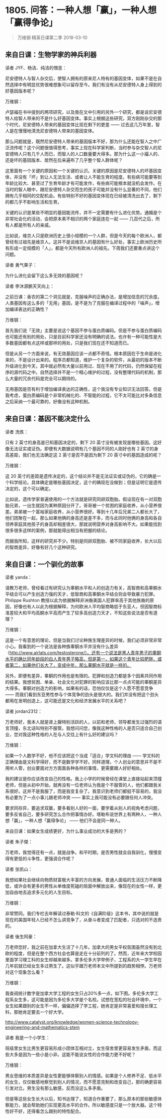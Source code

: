 # 1805. 问答：一种人想「赢」，一种人想「赢得争论」
> 万维钢·精英日课第二季
2018-03-10

## 来自日课：生物学家的神兵利器

读者 JYF、杨洁、纯洁的憎恶：

尼安德特人与智人杂交后，使智人拥有的原来尼人特有的基因变体，如果不是在自然选择中有明显优势很难想象可以留存至今。我们有没有从尼安德特人身上得到的好基因版本呢？

万维钢：

卢瑟福在书中提到的两项研究，以及我在文中引用的另外一个研究，都是说尼安德特人给智人带来的不是什么好基因变体。事实上根据这些研究，双方刚刚杂交的那个时代，尼安德特人带来的基因变体比现在剩下的更差 —— 过去这几万年里，智人是在慢慢地清洗尼安德特人带来的基因变体。

那么问题就是，既然尼安德特人带来的基因版本不好，那为什么还能在智人之中广泛流传呢？这个问题很值得思考，事实上现在科学家判断，当时参与杂交智人的尼安德特人只有几千人而已，而智人的人口数量要大得多。那为什么这一小撮人的、还是坏的基因版本、居然在后来遍布了几乎整个智人群体呢？

这里面有一个关键的原因和一个关键的认识。关键的原因是尼安德特人的坏基因变体，并没有「坏」到让人无法生活、或者让人不能生育的程度。有些病可能要等到年龄比较大、甚至过了生育年龄才有可能发作，有些病可能根本就没机会发作。在当时的智人眼中，跟尼安德特人杂交而生的孩子可能并没有什么显著的不同，他们拥有几乎相同的交配机会。有些特别不好的基因变体现在已经被清洗出去了，剩下的都几乎不影响生活和生育。

关键的认识是某些不明显的基因能流传，并不一定需要有什么进化优势。通婚是个非常社会化的活动，会把原本素不相识的两个家庭连在一起 —— 几百代之后，所有人都是所有人的亲戚。

比如说，维京人只是欧洲历史上很小规模的一个人群，但是今天的每个欧洲人，都曾经有过祖先是维京人。这并不是说维京人的基因有什么好处，事实上欧洲历史所有形成一定规模的「人」，都是今天所有欧洲人的祖先。下周我们还要重点讲这个问题。

读者 勇气果子：

为什么进化会留下这么多无效的基因呢？

读者 李沐源鹏天天向上：

之前日课：香农的第二个洞见就是，克服噪声的正确办法，是增加信息的冗余度。人类基因有这么多的「无用」基因，是不是为了克服在编译过程中的「噪声」，增加编译表达的正确性？

万维钢：

首先我们说「无效」主要是说这个基因不参与蛋白质编码。但是不参与蛋白质编码也可能还有别的用处，只是目前科学家还没有明确的说法。也许有一种可能性是大多数基因都有点这样或那样的用处，只是我们现在还不知道而已。

但是从另一个方面来说，有无效基因应该一点都不奇怪。根本原因在于生命是进化来的，不是设计出来的。程序员都知道，维护一个复杂的软件，从最初的版本不断升级进化到今天，其中就必然有大量以前用过、现在不用了的代码，仍然保留在程序的源代码之中。自然选择并不是一个精心维护的过程，没有整理代码的机制，那么大量的冗余代码是完全可以期待的。

无用基因是否有利于增加编译表达的正确性，这个我没有专业知识无法回答。但是我考虑，蛋白质编码是个非常机械化的、不智能的过程，它不太可能比对多条信息之后采纳一个最可靠的，好像没有这种机制。

## 来自日课：基因不能决定什么

读者 洗炼：

只有 2 英寸的身高是已知基因决定的，剩下 20 英寸没有被发现是哪些基因。这好像无法证实或证伪。即便有大数据说明有几个基因不同的人刚好也有 2 英寸的身高差距，我们也无法确定这 2 英寸是否不是因为剩下 20 英寸中的基因造成的呢？

万维钢：

这 20 英寸的差距是遗传决定的，这个结论并不是无法证实或证伪的，它的确是一个科学结论。具体确定是哪些基因决定，这个的确现在没做到；但是证明它是遗传决定的，这个可以确定。

比如说，遗传学家普遍使用的一个方法就是研究同卵双胞胎。假设现在有一对双胞胎兄弟，一出生就因为某种原因分开了。哥哥被一个贫困的家庭收养，从小营养很差。弟弟被一个富裕家庭收养，从小营养很好。等到十几年后兄弟二人都长大了，他们团聚在一起，那么如果他俩的身高还是差不多，而与此同时他俩的身高和各自领养家庭其他孩子的身高却相差很大，那就说明营养对身高影响不大。如果能找到很多很多这样的案例，那就能得出相当有把握的结论。

而据我所知，这样的研究并不少。特别是同卵双胞胎、被不同家庭收养，长大以后的智商差异，好像有好几个这种研究。

## 来自日课：一个驯化的故事

读者 yanda：

请教万老师，曾经看过有研究认为睾酮水平和人的创造力有关，高智商和高睾酮水平结合可以产生创造力强的天才，低智商和高睾酮水平结合则会导致暴力犯罪。Philippe Rushton 教授以此为依据解释非洲裔美国人犯罪率高于其他族裔的原因，好像也有人以此为根据解释，为何欧洲人平均智商略低于东亚人，但因智商标准差较大和平均高酮水平高而产生了较多高创造力天才，不知这些说法是否有道理？

万维钢：

这是一个有意思的理论，但是当我们讨论种族生理差异的时候，我们必须非常非常小心。我看到的一个说法是各种族睾酮水平并没有什么差异 （http://www.airlats.com/testosterone/）。还有一个说法是黑人青年男子的睾酮水平的确比同年龄段的白人青年男子略高，但是第一，如果这个青年比较肥胖、或者第二，如果他们长大了，变成中年，那么睾酮水平就是一样的。

另外，即便有差异，睾酮的作用也是有限的。犯罪和创造力都是多个因素共同作用的结果。我想贫困、单亲、社会文化对犯罪的影响应该比那一点点可能的睾酮差异大得多。睾酮对创造力的影响，如果有的话，恐怕仅仅是这个人愿不愿意竞争 —— 而我们看到东亚男性参与个体竞争的劲头是很大的。我们并没有把这个劲头都用在发明创造上，这可能还是文化和经济发展水平的关系吧？

读者 jordan2312：

万老师好，我本人就是肾上腺特别活跃的人，以前和老师，领导都发生过强烈的语言顶撞，东北话叫特别不服管。我想问问您，像我这种性格的人是否只适合自己创业，您对我这种性格的人在与人交往上有什么好的建议吗？

万维钢：

如果一个人数学不好，他不应该把这个当成「适合」学文科的理由 —— 学文科的正确理由是文科学得好，而不是数学学不好。同样道理，个人创业的意思并不是不用听人管，创业要面对方方面面各种各样的事情，更需要跟人好好相处。

我的建议是你应该改变自己的性格。我上小学的时候曾经在课堂上直接站起来顶撞老师，但是从初中开始，就再没有一位老师认为我是个不服管的人，他们都跟我关系很好。这并不是我服了，而是我变复杂了。我意识到老师们都挺不容易的，我没有必要为了一点小事儿跟老师冲突 —— 事实上我可能没有必要跟任何人冲突。

要求同存异，要追求双赢，要多看别人好的一面，要学着从别人的视角考虑问题，要多反省自己，要多研究怎么合作把事情办好。塔勒布说世界上有两种人，一种人想「赢」，一种人想「赢得争论」 —— 他们不会是同一种人。

来自日课：如果女生成绩更好，为什么事业成功的大多是男的？

读者 朱子傑：

万老师，我觉得还有一点，就是战争。和平时期，是否男性就会自我驯化，慢慢变得有更低的斗争性，更强调合作呢？

读者 张凯山：

我想如果社会继续向物质财富极大丰富的方向发展，普通人面临的生活压力不断降低，或许会有更多的男性从单维度死磕的局面中解放出来，像现在的女性一样，更加自由地去追求多元化的人生目标。

万维钢：

非常赞同。我们专栏去年解读过泰勒·科文的《自满阶级》这本书，其中说的就是现在的美国年轻人已经不怎么讲竞争了，从奋斗者变成了匹配者，只选对的不选贵的。

读者 後生阿豪：

万老师您好，我之前在加拿大生活了十几年。加拿大的男女平权氛围虽然没有到北欧的程度，但是在整个西方社会也算是走在十分前列的了。然而，近年来大学校园里面学习理工科的女生却越来越多。拿多伦多大学举例子，工程系的大一学生早在几年前就已经女生多过男生了。这似乎跟万老师本文中所提到的趋势相悖。万老师对这个现象怎么看？

万维钢：

我查阅统计数字是加拿大学工程的女生只占20%多一点，如下图。多伦多大学工程系女生多，这可能是因为多伦多大学是个名校。试想在宽松的社会环境中，一个女生如果跟别的女生不一样，偏偏选择了学工程，她肯定是非常喜爱和擅长理工科，那她肯定要去一个好大学。

http://www.catalyst.org/knowledge/women-science-technology-engineering-and-mathematics-stem

读者 我是一个小学生：

班级里女生比男生更容易形成小团体互相对立，女生宿舍里更容易发生矛盾，而这些大多是因为一些小是小非。这能不能说女性的合作能力更不好呢？

万维钢：

男女思维的本质差异是女性更能够体察别人的情感。如果是个人修养不足、低水平的女生，仅仅敏感地察觉到别人的情况，而不愿意克制和改变自己，那的确更容易引发对立。男生没有那么敏感，反而没这么多矛盾。

但是等这些女生长大以后，知书达理了，知道合作重要了，那么原本的那些敏感体察能力，就会帮助她们实现更高水平的合作。所以敏感度只是一个放大器。这个特性好不好，还得看怎么跟别的特性配合。


